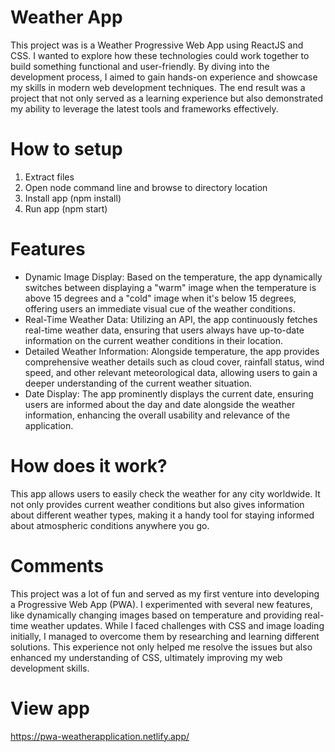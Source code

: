 # Weather App

This project was is a Weather Progressive Web App using ReactJS and CSS. I wanted to explore how these technologies could work together to build something functional and user-friendly. By diving into the development process, I aimed to gain hands-on experience and showcase my skills in modern web development techniques. The end result was a project that not only served as a learning experience but also demonstrated my ability to leverage the latest tools and frameworks effectively.

# How to setup

1. Extract files
2. Open node command line and browse to directory location
3. Install app (npm install)
4. Run app (npm start)

# Features

* Dynamic Image Display: Based on the temperature, the app dynamically switches between displaying a "warm" image when the temperature is above 15 degrees and a "cold" image when it's below 15 degrees, offering users an immediate visual cue of the weather conditions.
* Real-Time Weather Data: Utilizing an API, the app continuously fetches real-time weather data, ensuring that users always have up-to-date information on the current weather conditions in their location.
* Detailed Weather Information: Alongside temperature, the app provides comprehensive weather details such as cloud cover, rainfall status, wind speed, and other relevant meteorological data, allowing users to gain a deeper understanding of the current weather situation.
* Date Display: The app prominently displays the current date, ensuring users are informed about the day and date alongside the weather information, enhancing the overall usability and relevance of the application.
  

# How does it work?

This app allows users to easily check the weather for any city worldwide. It not only provides current weather conditions but also gives information about different weather types, making it a handy tool for staying informed about atmospheric conditions anywhere you go.

# Comments

This project was a lot of fun and served as my first venture into developing a Progressive Web App (PWA). I experimented with several new features, like dynamically changing images based on temperature and providing real-time weather updates. While I faced challenges with CSS and image loading initially, I managed to overcome them by researching and learning different solutions. This experience not only helped me resolve the issues but also enhanced my understanding of CSS, ultimately improving my web development skills. 

# View app
https://pwa-weatherapplication.netlify.app/
